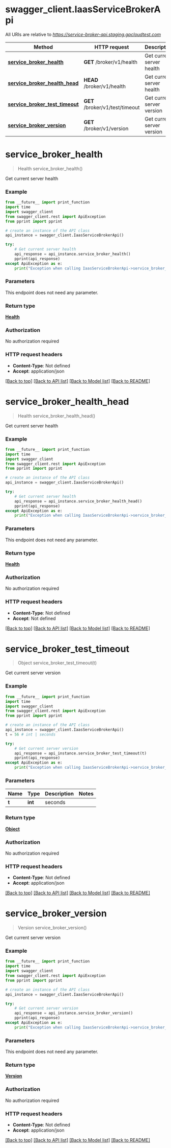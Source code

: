 # swagger_client.IaasServiceBrokerApi

All URIs are relative to *https://service-broker-api.staging.gpcloudtest.com*

Method | HTTP request | Description
------------- | ------------- | -------------
[**service_broker_health**](IaasServiceBrokerApi.md#service_broker_health) | **GET** /broker/v1/health | Get current server health
[**service_broker_health_head**](IaasServiceBrokerApi.md#service_broker_health_head) | **HEAD** /broker/v1/health | Get current server health
[**service_broker_test_timeout**](IaasServiceBrokerApi.md#service_broker_test_timeout) | **GET** /broker/v1/test/timeout | Get current server version
[**service_broker_version**](IaasServiceBrokerApi.md#service_broker_version) | **GET** /broker/v1/version | Get current server version


# **service_broker_health**
> Health service_broker_health()

Get current server health

### Example
```python
from __future__ import print_function
import time
import swagger_client
from swagger_client.rest import ApiException
from pprint import pprint

# create an instance of the API class
api_instance = swagger_client.IaasServiceBrokerApi()

try:
    # Get current server health
    api_response = api_instance.service_broker_health()
    pprint(api_response)
except ApiException as e:
    print("Exception when calling IaasServiceBrokerApi->service_broker_health: %s\n" % e)
```

### Parameters
This endpoint does not need any parameter.

### Return type

[**Health**](Health.md)

### Authorization

No authorization required

### HTTP request headers

 - **Content-Type**: Not defined
 - **Accept**: application/json

[[Back to top]](#) [[Back to API list]](../README.md#documentation-for-api-endpoints) [[Back to Model list]](../README.md#documentation-for-models) [[Back to README]](../README.md)

# **service_broker_health_head**
> Health service_broker_health_head()

Get current server health

### Example
```python
from __future__ import print_function
import time
import swagger_client
from swagger_client.rest import ApiException
from pprint import pprint

# create an instance of the API class
api_instance = swagger_client.IaasServiceBrokerApi()

try:
    # Get current server health
    api_response = api_instance.service_broker_health_head()
    pprint(api_response)
except ApiException as e:
    print("Exception when calling IaasServiceBrokerApi->service_broker_health_head: %s\n" % e)
```

### Parameters
This endpoint does not need any parameter.

### Return type

[**Health**](Health.md)

### Authorization

No authorization required

### HTTP request headers

 - **Content-Type**: Not defined
 - **Accept**: Not defined

[[Back to top]](#) [[Back to API list]](../README.md#documentation-for-api-endpoints) [[Back to Model list]](../README.md#documentation-for-models) [[Back to README]](../README.md)

# **service_broker_test_timeout**
> Object service_broker_test_timeout(t)

Get current server version

### Example
```python
from __future__ import print_function
import time
import swagger_client
from swagger_client.rest import ApiException
from pprint import pprint

# create an instance of the API class
api_instance = swagger_client.IaasServiceBrokerApi()
t = 56 # int | seconds

try:
    # Get current server version
    api_response = api_instance.service_broker_test_timeout(t)
    pprint(api_response)
except ApiException as e:
    print("Exception when calling IaasServiceBrokerApi->service_broker_test_timeout: %s\n" % e)
```

### Parameters

Name | Type | Description  | Notes
------------- | ------------- | ------------- | -------------
 **t** | **int**| seconds | 

### Return type

[**Object**](Object.md)

### Authorization

No authorization required

### HTTP request headers

 - **Content-Type**: Not defined
 - **Accept**: application/json

[[Back to top]](#) [[Back to API list]](../README.md#documentation-for-api-endpoints) [[Back to Model list]](../README.md#documentation-for-models) [[Back to README]](../README.md)

# **service_broker_version**
> Version service_broker_version()

Get current server version

### Example
```python
from __future__ import print_function
import time
import swagger_client
from swagger_client.rest import ApiException
from pprint import pprint

# create an instance of the API class
api_instance = swagger_client.IaasServiceBrokerApi()

try:
    # Get current server version
    api_response = api_instance.service_broker_version()
    pprint(api_response)
except ApiException as e:
    print("Exception when calling IaasServiceBrokerApi->service_broker_version: %s\n" % e)
```

### Parameters
This endpoint does not need any parameter.

### Return type

[**Version**](Version.md)

### Authorization

No authorization required

### HTTP request headers

 - **Content-Type**: Not defined
 - **Accept**: application/json

[[Back to top]](#) [[Back to API list]](../README.md#documentation-for-api-endpoints) [[Back to Model list]](../README.md#documentation-for-models) [[Back to README]](../README.md)

